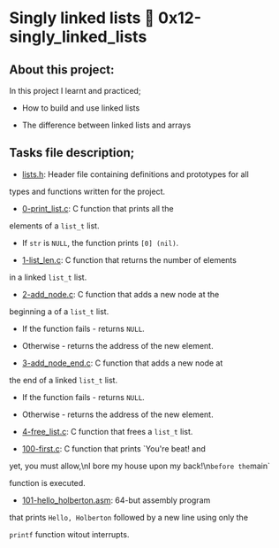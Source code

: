 # Singly linked lists :page_with_curl: 0x12-singly_linked_lists

## About this project:

In this project I learnt and practiced;

- How to build and use linked lists

- The difference between linked lists and arrays

## Tasks file description;

* [lists.h](./lists.h): Header file containing definitions and prototypes for all

types and functions written for the project.

* [0-print_list.c](./0-print_list.c): C function that prints all the

elements of a `list_t` list.

  - If `str` is `NULL`, the function prints `[0] (nil)`.

* [1-list_len.c](./1-list_len.c): C function that returns the number of elements

in a linked `list_t` list.

* [2-add_node.c](./2-add_node.c): C function that adds a new node at the

beginning a of a `list_t` list.

  - If the function fails - returns `NULL`.

  - Otherwise - returns the address of the new element.

* [3-add_node_end.c](./3-add_node_end.c): C function that adds a new node at

the end of a linked `list_t` list.

  - If the function fails - returns `NULL`.

  - Otherwise - returns the address of the new element.

* [4-free_list.c](./4-free_list.c): C function that frees a `list_t` list.

* [100-first.c](./100-first.c): C function that prints `You're beat! and

yet, you must allow,\nI bore my house upon my back!\n` before the `main`

function is executed.

* [101-hello_holberton.asm](./101-hello_holberton.asm): 64-but assembly program

that prints `Hello, Holberton` followed by a new line using only the

`printf` function witout interrupts.
